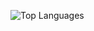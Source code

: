 ![Top Languages](https://github-readme-stats.vercel.app/api/top-langs/?username=AtlasICL&layout=compact&hide_progress=true)
